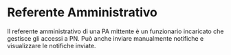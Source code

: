 # Referente Amministrativo

Il referente amministrativo di una PA mittente è un funzionario incaricato che gestisce gli accessi a PN. Può anche inviare manualmente notifiche e visualizzare le notifiche inviate.
